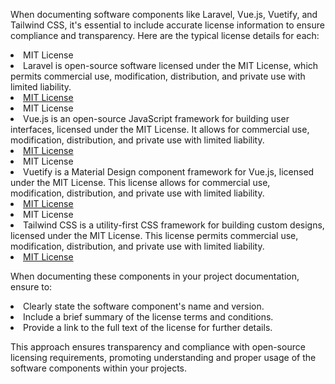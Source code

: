 <?xml version='1.0' encoding='UTF-8'?><topic xsi:noNamespaceSchemaLocation="https://resources.jetbrains.com/writerside/1.0/topic.v2.xsd" xmlns:xsi="http://www.w3.org/2001/XMLSchema-instance" id="Credit" title="License Details for Documentation"> <title id="l98yff_2">
License Details for Documentation
</title>
<p id="l98yff_3">When documenting software components like Laravel, Vue.js, Vuetify, and Tailwind CSS, it's essential to include accurate license information to ensure compliance and transparency. Here are the typical license details for each:</p>
<chapter id="laravel" title="Laravel">
<list id="l98yff_9">
<li id="l98yff_10"><include from="Credit_auto-include.topic" element-id="l98yff_13-snippet"/> MIT License</li>
<li id="l98yff_11"><include from="Credit_auto-include.topic" element-id="l98yff_14-snippet"/> Laravel is open-source software licensed under the MIT License, which permits commercial use, modification, distribution, and private use with limited liability.</li>
<li id="l98yff_12"><include from="Credit_auto-include.topic" element-id="l98yff_15-snippet"/> <a href="https://opensource.org/licenses/MIT" id="l98yff_16">MIT License</a></li>
</list>
</chapter>
<chapter id="vue-js" title="Vue.js">
<list id="l98yff_17">
<li id="l98yff_18"><include from="Credit_auto-include.topic" element-id="l98yff_21-snippet"/> MIT License</li>
<li id="l98yff_19"><include from="Credit_auto-include.topic" element-id="l98yff_22-snippet"/> Vue.js is an open-source JavaScript framework for building user interfaces, licensed under the MIT License. It allows for commercial use, modification, distribution, and private use with limited liability.</li>
<li id="l98yff_20"><include from="Credit_auto-include.topic" element-id="l98yff_23-snippet"/> <a href="https://opensource.org/licenses/MIT" id="l98yff_24">MIT License</a></li>
</list>
</chapter>
<chapter id="vuetify" title="Vuetify">
<list id="l98yff_25">
<li id="l98yff_26"><include from="Credit_auto-include.topic" element-id="l98yff_29-snippet"/> MIT License</li>
<li id="l98yff_27"><include from="Credit_auto-include.topic" element-id="l98yff_30-snippet"/> Vuetify is a Material Design component framework for Vue.js, licensed under the MIT License. This license allows for commercial use, modification, distribution, and private use with limited liability.</li>
<li id="l98yff_28"><include from="Credit_auto-include.topic" element-id="l98yff_31-snippet"/> <a href="https://opensource.org/licenses/MIT" id="l98yff_32">MIT License</a></li>
</list>
</chapter>
<chapter id="tailwind-css" title="Tailwind CSS">
<list id="l98yff_33">
<li id="l98yff_34"><include from="Credit_auto-include.topic" element-id="l98yff_37-snippet"/> MIT License</li>
<li id="l98yff_35"><include from="Credit_auto-include.topic" element-id="l98yff_38-snippet"/> Tailwind CSS is a utility-first CSS framework for building custom designs, licensed under the MIT License. This license permits commercial use, modification, distribution, and private use with limited liability.</li>
<li id="l98yff_36"><include from="Credit_auto-include.topic" element-id="l98yff_39-snippet"/> <a href="https://opensource.org/licenses/MIT" id="l98yff_40">MIT License</a></li>
</list>
</chapter>
<chapter id="including-license-information-in-documentation" title="Including License Information in Documentation">
<p id="l98yff_41">When documenting these components in your project documentation, ensure to:</p>
<list id="l98yff_42">
<li id="l98yff_44">Clearly state the software component's name and version.</li>
<li id="l98yff_45">Include a brief summary of the license terms and conditions.</li>
<li id="l98yff_46">Provide a link to the full text of the license for further details.</li>
</list>
<p id="l98yff_43">This approach ensures transparency and compliance with open-source licensing requirements, promoting understanding and proper usage of the software components within your projects.</p>
</chapter> </topic>